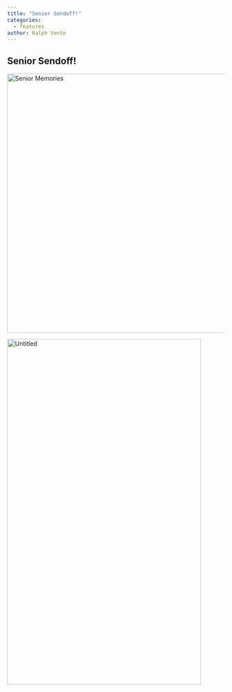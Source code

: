 ```yaml
---
title: "Senior Sendoff!"
categories:
  - features
author: Ralph Vente
---
```


## Senior Sendoff!

<a data-flickr-embed="true"  href="https://www.flickr.com/photos/rvente/albums/72157685455298826" title="Senior Memories"><img src="https://c1.staticflickr.com/5/4234/34718537874_48e3e973ca_c.jpg" width="600" height="600" alt="Senior Memories"></a><script async src="//embedr.flickr.com/assets/client-code.js" charset="utf-8"></script>

<a data-flickr-embed="true" data-context="true"  href="https://www.flickr.com/photos/rvente/35173119750/in/album-72157685455298826/" title="Untitled"><img src="https://c1.staticflickr.com/5/4282/35173119750_5fa38dd7dd_c.jpg" width="449" height="800" alt="Untitled"></a><script async src="//embedr.flickr.com/assets/client-code.js" charset="utf-8"></script>
